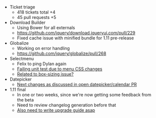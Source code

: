 * Ticket triage
  * 418 tickets total +4
  * 45 pull requests +5
* Download Builder
  * Using Bower for all externals
  * https://github.com/jquery/download.jqueryui.com/pull/229
  * Fixed cache issue with minified bundle for 1.11 pre-release
* Globalize
  * Working on error handling
  * https://github.com/jquery/globalize/pull/268
* Selectmenu
  * Felix to ping Dylan again
  * [Failing unit test due to menu CSS changes](https://github.com/jquery/jquery-ui/commit/b0e8380f023f41cb4a1bd3665177b5f0e795c289)
  * [Related to box-sizing issue?](http://bugs.jquery.com/ticket/14723)
* Datepicker
  * [Next changes as discussed in open datepicker/calendar PR](https://github.com/jquery/jquery-ui/pull/1260)
* 1.11 final
  * In one or two weeks, since we're now getting some feedback from the beta
  * Need to review changelog generation before that
  * [Also need to write upgrade guide asap](https://github.com/jquery/jqueryui.com/issues/79)
